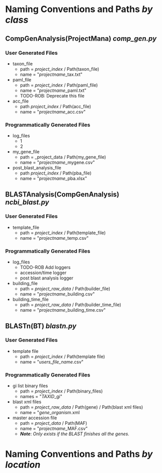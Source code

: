 #  Naming Conventions and Paths _by class_

## CompGenAnalysis(ProjectMana) _comp_gen.py_
### User Generated Files
* taxon_file
    * path = _project_index_ / Path(taxon_file)
    * name = "_projectname_\_tax.txt"
* paml_file
    * path = _project_index_ / Path(paml_file)
    * name = "_projectname_\_paml.txt"
    * TODO-ROB:  Deprecate this file
* acc_file
    * path _project_index_ / Path(acc_file)
    * name = "_projectname_\_acc.csv"

### Programmatically Generated Files
* log_files
    * 1
    * 2
* my_gene_file
    * path = _project_data / Path(my_gene_file)
    * name = "_projectname_\_mygene.csv"
* post_blast_analysis_file
    * path _project_index_ / Path(pba_file)
    * name = "_projectname_\_pba.xlsx"

## BLASTAnalysis(CompGenAnalysis)  _ncbi_blast.py_
### User Generated Files
* template_file
    * path = _project_index_ / Path(template_file)
    * name = "_projectname_\_temp.csv"

### Programmatically Generated Files
* log_files
    * TODO-ROB Add loggers
    * accession/time logger
    * post blast analysis logger
* building_file
    * path = _project_raw_data_ / Path(builder_file)
    * name = "_projectname_\_building.csv"
* building_time_file
    * path = _project_raw_data_ / Path(builder_time_file)
    * name = "_projectname_\_building_time.csv"

## BLASTn(BT) _blastn.py_
### User Generated Files
* template file
    * path = _project_index_ / Path(template file)
    * name = "_users_file_name_.csv"

### Programmatically Generated Files
* gi list binary files
    * path = _project_index_ / Path(binary_files)
    * names = "_TAXID_\_gi"
* blast xml files
    * path = _project_raw_data_ / Path(gene) / Path(blast xml files)
    * name = "_gene_\__organism_.xml
* master accession file
    * path = _project_data_ / Path(MAF)
    * name = "_projectname_\_MAF.csv"
    * ___Note___:  _Only exists if the BLAST finishes all the genes._

# Naming Conventions and Paths _by location_

